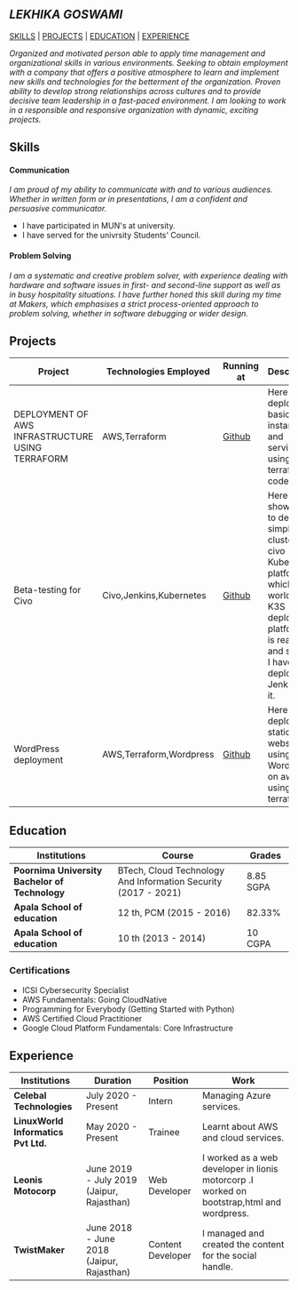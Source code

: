 ## *LEKHIKA GOSWAMI*

[SKILLS](#skills) | [PROJECTS](https://github.com/lekhika13/lekhikagoswmi/#Projects) | [EDUCATION](https://github.com/lekhika13/lekhikagoswami/#Education) | [EXPERIENCE](https://lekhika13.github.io/lekhikagoswami/#Experience)


*Organized and motivated person able to apply time management and organizational skills in various environments. Seeking to obtain employment with a company that offers a positive atmosphere to learn and implement new skills and technologies for the betterment of the organization.  Proven ability to develop strong relationships across cultures and to provide decisive team leadership in a fast-paced environment. I am looking to work in a responsible and responsive organization with dynamic, exciting projects.* 

## Skills

#### Communication

*I am proud of my ability to communicate with and to various audiences. Whether in written form or in presentations, I am a confident and persuasive communicator.* 

- I have participated in MUN's at university.
- I have served for the univrsity Students' Council.

#### Problem Solving

*I am a systematic and creative problem solver, with experience dealing with hardware and software issues in first- and second-line support as well as in busy hospitality situations. I have further honed this skill during my time at Makers, which emphasises a strict process-oriented approach to problem solving, whether in software debugging or wider design.*

## Projects

| Project | Technologies Employed | Running at | Description  |
| ---|---|---|---|  
| DEPLOYMENT OF AWS INFRASTRUCTURE USING TERRAFORM | AWS,Terraform | [Github](https://lekhika13.github.io/awscloud/) | Here I have deployed a basic aws instance and services all using the terraform code. |
| Beta-testing for Civo | Civo,Jenkins,Kubernetes | [Github](https://lekhika13.github.io/jenkins-on-civo/) | Here I have shown how to deploy a simple cluster on civo Kubernetes platform which is world’s first K3S deployment platform, it is really fast and simple. I have also deployed Jenkins on it. |
| WordPress deployment | AWS,Terraform,Wordpress | [Github](https://lekhika13.github.io/wordpresshosting/) | Here I have deployed a static website using WordPress on aws using terraform. |

## Education

| Institutions | Course| Grades |
| ---|---|---|
| **Poornima University Bachelor of Technology** | BTech, Cloud Technology And Information Security (2017 - 2021) | 8.85 SGPA |
| **Apala School of education** | 12 th, PCM (2015 - 2016) | 82.33% |
| **Apala School of education** | 10 th (2013 - 2014) | 10 CGPA |

### Certifications

- ICSI Cybersecurity Specialist
- AWS Fundamentals: Going CloudNative 
- Programming for Everybody (Getting Started with Python) 
- AWS Certified Cloud Practitioner 
- Google Cloud Platform Fundamentals: Core Infrastructure

## Experience

| Institutions | Duration | Position| Work |
| ---|---|---|---|
| **Celebal Technologies** | July 2020 - Present | Intern | Managing Azure services. |
| **LinuxWorld Informatics Pvt Ltd.** | May 2020 - Present | Trainee | Learnt about AWS and cloud services. |
| **Leonis Motocorp** | June 2019 - July 2019 (Jaipur, Rajasthan) | Web Developer | I worked as a web developer in lionis motorcorp .I worked on bootstrap,html and wordpress. |
| **TwistMaker** | June 2018 - June 2018 (Jaipur, Rajasthan) | Content Developer | I managed and created the content for the social handle. |


